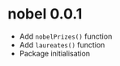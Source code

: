 # nobel 0.0.1

* Add `nobelPrizes()` function
* Add `laureates()` function
* Package initialisation

